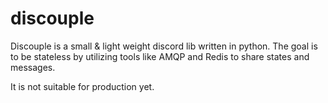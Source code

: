 # discouple

Discouple is a small & light weight discord lib written in python. The goal is to be stateless by utilizing tools like AMQP and Redis to share states and messages.

It is not suitable for production yet.
